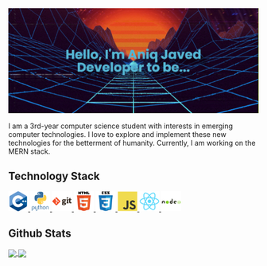 <img src="banner.png"/>

I am a 3rd-year computer science student with  interests in emerging computer technologies. I love to explore and implement these new technologies for the betterment of humanity. Currently, I am working on the MERN stack.


<h2>Technology Stack</h2>
<p align="left">
  <a href="https://www.w3schools.com/cpp/" target="_blank"> 
    <img src="https://github.com/devicons/devicon/blob/master/icons/cplusplus/cplusplus-original.svg" alt="cplusplus" width="40" height="40"/> 
  </a> 
  <a href="https://www.python.org" target="_blank"> 
    <img src="https://github.com/devicons/devicon/blob/master/icons/python/python-original-wordmark.svg" alt="python" width="40" height="40"/> 
  </a> 
  <a href="https://git-scm.com/" target="_blank"> 
    <img src="https://github.com/devicons/devicon/blob/master/icons/git/git-original-wordmark.svg" alt="git" width="40" height="40"/> 
  </a> 
  <a href="https://www.w3.org/html/" target="_blank"> 
    <img src="https://github.com/devicons/devicon/blob/master/icons/html5/html5-original-wordmark.svg" alt="html5" width="40" height="40"/> 
  </a> 
  <a href="https://www.w3schools.com/css/" target="_blank"> 
    <img src="https://github.com/devicons/devicon/blob/master/icons/css3/css3-original-wordmark.svg" alt="css3" width="40" height="40"/> 
  </a> 
  <a href="https://www.javascript.com/" target="_blank"> 
    <img src="https://github.com/devicons/devicon/blob/master/icons/javascript/javascript-original.svg" alt="javascript" width="40" height="40"/> 
  </a> 
  <a href="https://reactjs.org/" target="_blank"> 
    <img src="https://github.com/devicons/devicon/blob/master/icons/react/react-original.svg" alt="react" width="40" height="40"/> 
  </a> 
  <a href="https://nodejs.org/en/" target="_blank"> 
    <img src="https://github.com/devicons/devicon/blob/master/icons/nodejs/nodejs-original-wordmark.svg" alt="node" width="40" height="40"/> 
  </a> 
</p>


<h2>Github Stats</h2>



<a href="https://github.com/anuraghazra/github-readme-stats">
  <img align="center" src="https://github-readme-stats.vercel.app/api?username=aniqjaved&show_icons=true&theme=github_dark" />
</a>
<a href="https://github.com/anuraghazra/convoychat">
  <img align="center" src="https://github-readme-stats.vercel.app/api/top-langs/?username=aniqjaved&theme=github_dark&langs_count=8&layout=compact" />
</a>
